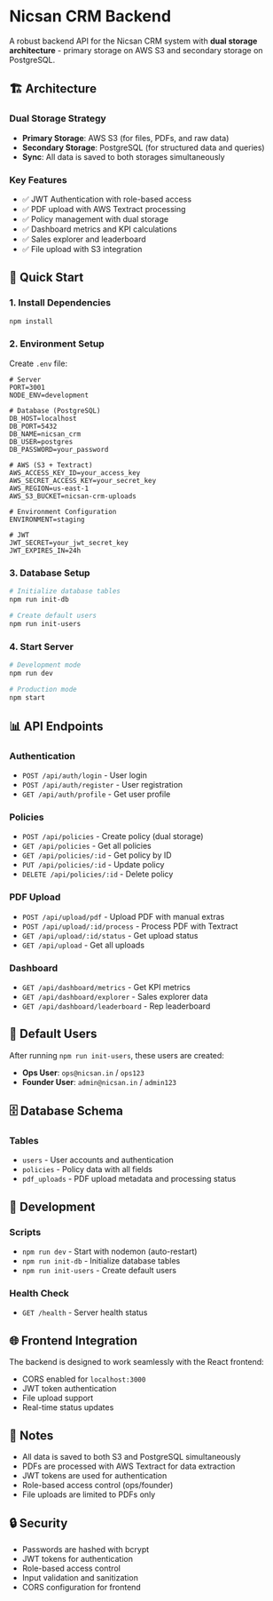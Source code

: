 # Nicsan CRM Backend

A robust backend API for the Nicsan CRM system with **dual storage architecture** - primary storage on AWS S3 and secondary storage on PostgreSQL.

## 🏗️ Architecture

### Dual Storage Strategy
- **Primary Storage**: AWS S3 (for files, PDFs, and raw data)
- **Secondary Storage**: PostgreSQL (for structured data and queries)
- **Sync**: All data is saved to both storages simultaneously

### Key Features
- ✅ JWT Authentication with role-based access
- ✅ PDF upload with AWS Textract processing
- ✅ Policy management with dual storage
- ✅ Dashboard metrics and KPI calculations
- ✅ Sales explorer and leaderboard
- ✅ File upload with S3 integration

## 🚀 Quick Start

### 1. Install Dependencies
```bash
npm install
```

### 2. Environment Setup
Create `.env` file:
```env
# Server
PORT=3001
NODE_ENV=development

# Database (PostgreSQL)
DB_HOST=localhost
DB_PORT=5432
DB_NAME=nicsan_crm
DB_USER=postgres
DB_PASSWORD=your_password

# AWS (S3 + Textract)
AWS_ACCESS_KEY_ID=your_access_key
AWS_SECRET_ACCESS_KEY=your_secret_key
AWS_REGION=us-east-1
AWS_S3_BUCKET=nicsan-crm-uploads

# Environment Configuration
ENVIRONMENT=staging

# JWT
JWT_SECRET=your_jwt_secret_key
JWT_EXPIRES_IN=24h
```

### 3. Database Setup
```bash
# Initialize database tables
npm run init-db

# Create default users
npm run init-users
```

### 4. Start Server
```bash
# Development mode
npm run dev

# Production mode
npm start
```

## 📊 API Endpoints

### Authentication
- `POST /api/auth/login` - User login
- `POST /api/auth/register` - User registration
- `GET /api/auth/profile` - Get user profile

### Policies
- `POST /api/policies` - Create policy (dual storage)
- `GET /api/policies` - Get all policies
- `GET /api/policies/:id` - Get policy by ID
- `PUT /api/policies/:id` - Update policy
- `DELETE /api/policies/:id` - Delete policy

### PDF Upload
- `POST /api/upload/pdf` - Upload PDF with manual extras
- `POST /api/upload/:id/process` - Process PDF with Textract
- `GET /api/upload/:id/status` - Get upload status
- `GET /api/upload` - Get all uploads

### Dashboard
- `GET /api/dashboard/metrics` - Get KPI metrics
- `GET /api/dashboard/explorer` - Sales explorer data
- `GET /api/dashboard/leaderboard` - Rep leaderboard

## 🔐 Default Users

After running `npm run init-users`, these users are created:

- **Ops User**: `ops@nicsan.in` / `ops123`
- **Founder User**: `admin@nicsan.in` / `admin123`

## 🗄️ Database Schema

### Tables
- `users` - User accounts and authentication
- `policies` - Policy data with all fields
- `pdf_uploads` - PDF upload metadata and processing status

## 🔧 Development

### Scripts
- `npm run dev` - Start with nodemon (auto-restart)
- `npm run init-db` - Initialize database tables
- `npm run init-users` - Create default users

### Health Check
- `GET /health` - Server health status

## 🌐 Frontend Integration

The backend is designed to work seamlessly with the React frontend:
- CORS enabled for `localhost:3000`
- JWT token authentication
- File upload support
- Real-time status updates

## 📝 Notes

- All data is saved to both S3 and PostgreSQL simultaneously
- PDFs are processed with AWS Textract for data extraction
- JWT tokens are used for authentication
- Role-based access control (ops/founder)
- File uploads are limited to PDFs only

## 🔒 Security

- Passwords are hashed with bcrypt
- JWT tokens for authentication
- Role-based access control
- Input validation and sanitization
- CORS configuration for frontend

